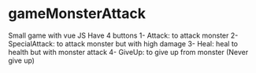 # gameMonsterAttack
Small game with vue JS 
Have 4 buttons 
1- Attack: to attack monster
2- SpecialAttack: to attack monster but with high damage
3- Heal: heal to health but with monster attack
4- GiveUp: to give up from monster (Never give up)
